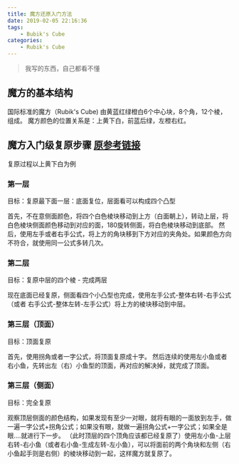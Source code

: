 ```yaml
---
title: 魔方还原入门方法
date: 2019-02-05 22:16:36
tags: 
    - Bubik's Cube
categories: 
    - Rubik's Cube
---
```


> 我写的东西，自己都看不懂

## 魔方的基本结构
国际标准的魔方（Rubik's Cube) 由黄蓝红绿橙白6个中心块，8个角，12个棱，组成。
魔方颜色的位置关系是：上黄下白，前蓝后绿，左橙右红。

## 魔方入门级复原步骤 [原参考链接](http://www.mf100.org/beginner.htm)
复原过程以上黄下白为例

### 第一层
目标：复原最下面一层：底面复位，层面看可以构成四个凸型

首先，不在意侧面颜色，将四个白色棱块移动到上方（白面朝上），转动上层，将白色棱块侧面颜色移动到对应的面，180旋转侧面，将白色棱块移动到底部。
然后，使用左手或者右手公式，将上方的角块移到下方对应的夹角处。如果颜色方向不符合，就使用同一公式多转几次。

### 第二层
目标：复原中层的四个棱 - 完成两层

现在底面已经复原，侧面看四个小凸型也完成，使用左手公式-整体右转-右手公式（或者 右手公式-整体左转-左手公式）将上方的棱块移动到中层。

### 第三层（顶面）
目标：顶面复原

首先，使用拐角或者一字公式，将顶面复原成十字。
然后连续的使用左小鱼或者右小鱼，先转出左（右）小鱼型的顶面，再对应的解决掉，就完成了顶面。


### 第三层（侧面）
目标：完全复原

观察顶层侧面的颜色结构，如果发现有至少一对眼，就将有眼的一面放到左手，做一遍一字公式+拐角公式；如果没有眼，就做一遍拐角公式+一字公式；如果全是眼....就进行下一步。
（此时顶层的四个顶角应该都已经复原了）使用左小鱼-上层右转-右小鱼（或者右小鱼-生成左转-左小鱼），可以将面前的两个角块和左侧（右小鱼起手则是右侧）的棱块移动到一起，这样魔方就复原了。